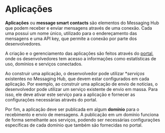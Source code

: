 # Aplicações

**Aplicações** ou **message smart contacts** são elementos do Messaging Hub que podem receber e enviar mensagens através de uma conexão. Cada uma possui um nome único, utilizado para o endereçamento das mensagens e uma API key, que permite a conexão por parte dos desenvolvedores. 

A criação e o gerenciamento das aplicações são feitos através do [portal](http://messaginghub.io), onde os desenvolvedores tem acesso a informações como estatísticas de uso, domínios e serviços conectados.

Ao construir uma aplicação, o desenvolvedor pode utilizar **serviços* existentes no Messaging Hub, que devem estar configurados em cada aplicação. Por exemplo, ao construir uma aplicação de envio de notícias, o desenvolvedor pode utilizar um serviço existente de envio em massa. Para isso, ele deve ativar este serviço para a aplicação e fornecer as configurações necessárias através do portal.

Por fim, a aplicação deve ser publicada em algum **domínio** para o recebimento e envio de mensagens. A publicação em um domínio funciona de forma semelhante aos serviços, podendo ser necessárias configurações específicas de cada domínio que também são fornecidas no portal.
